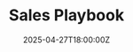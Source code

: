 ---
title: Sales Playbook
linkTitle: Sales Playbook
date: '2025-04-27T18:00:00Z'
weight: 1
description: Green Orbit Digital empowers businesses to achieve sustainability through
  innovative marketing and space-driven solutions, offering services like sustainable
  marketing campaigns, consulting, CSR framework development, and training to enhance
  environmental impact and operational efficiency.
draft: false
ref: sales-playbook
---